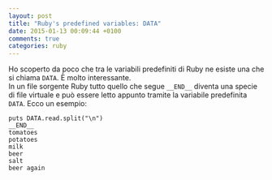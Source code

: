 ```yaml
---
layout: post
title: "Ruby's predefined variables: DATA"
date: 2015-01-13 00:09:44 +0100
comments: true
categories: ruby
---
```


Ho scoperto da poco che tra le variabili predefiniti di Ruby ne esiste una che
si chiama `DATA`. È molto interessante.  
In un file sorgente Ruby tutto quello che segue `__END__` diventa una specie
di file virtuale e può essere letto appunto tramite la variabile predefinita
`DATA`.
Ecco un esempio:

```
puts DATA.read.split("\n")
__END__
tomatoes
potatoes
milk
beer
salt
beer again
```
